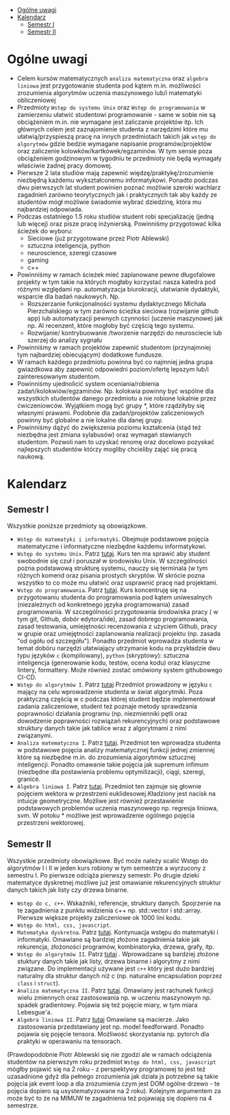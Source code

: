 
- [Ogólne uwagi](#ogólne-uwagi)
- [Kalendarz](#kalendarz)
  - [Semestr I](#semestr-i)
  - [Semestr II](#semestr-ii)


# Ogólne uwagi

- Celem kursów matematycznych `analiza matematyczna` oraz `algebra liniowa` jest przygotowanie studenta pod kątem m.in. możliwości zrozumienia algorytmów  uczenia maszynowego lub/i matematyki obliczeniowej
- Przedmioty `Wstęp do systemu Unix` oraz `Wstęp do programowania` w zamierzeniu ułatwić studentowi programowanie - same w sobie nie są obciążeniem m.in. nie wymagane jest zaliczanie projektów itp. Ich głównych celem jest zaznajomienie studenta z narzędzimi które mu ułatwią/przyspieszą pracę na innych przedmiotach takich jak `wstęp do algorytmów` gdzie bedzie wymagane napisanie programów/projektów oraz zaliczenie kolowków/kartkówek/egzaminów. W tym sensie poza obciążeniem godzinowym w tygodniu te przedmioty nie będą wymagały właściwie żadnej pracy domowej.
- Pierwsze 2 lata studiów mają zapewnić więdzę/praktykę/zrozumienie niezbędną każdemu wykształconemu informatykowi. Ponadto podczas dwu pierwszych lat student powinien poznać możliwie szeroki wachlarz zagadnień zarówno teorytycznych jak i praktycznych tak aby każdy ze studentów mógł możliwie świadomie wybrać dziedzinę, która mu najbardziej odpowiada.
- Podczas ostatniego 1.5 roku studiów student robi specjalizację (jedną lub więcej) oraz pisze pracę inżynierską. Powinniśmy przygotować kilka ścieżek do wyboru:
    - Sieciowe (już przygotowane przez Piotr Ablewski)
    - sztuczna inteligencja, python
    - neuroscience, szeregi czasowe
    - gaming
    - c++
- Powinniśmy w ramach ścieżek mieć zaplanowane pewne długofalowe projekty w tym takie na których mogłaby korzystać nasza katedra pod różnymi względami np. automatyzacja biurokracji, ułatwianie dydaktyki, wsparcie dla badań naukowych. Np.
    - Rozszerzanie funkcjonalności systemu dydaktycznego Michała Pierzchalskiego w tym zarówno ścieżka sieciowa (rozwijanie github app) lub automatyzacji pewnych czynności (uczenie maszynowe) jak np. AI recenzent, które mogłoby być częścią tego systemu.
    - Rozwijanie/ kontrybuowanie /tworzenie narzędzi do neurosciecie lub szerzej do analizy sygnału
- Powinniśmy w ramach projektów zapewnić studentom (przynajmniej tym najbardziej obiecującym) dodatkowe fundusze.
- W ramach każdego przedmiotu powinna być co najmniej jedna grupa gwiazdkowa aby zapewnić odpowiedni poziom/ofertę lepszym lub/i zainteresowanym studentom.
- Powinniśmy ujednolicić system oceniania/robienia zadań/kolokwiów/egzaminów. Np. kolokwia powinny być wspólne dla wszystkich studentów danego przedmiotu a nie robione lokalnie przez ćwiczeniowców. Wyjątkiem mogą być grupy *, które rządziłyby się własnymi prawami. Podobnie dla zadań/projektów zaliczeniowych powinny być globalne a nie lokalne dla danej grupy.
- Powinniśmy dążyć do zwiększenia poziomu kształcenia (stąd też niezbędna jest zmiana sylabusów) oraz wymagań stawianych studentom. Pozwoli nam to uzyskać renomę oraz docelowo pozyskać najlepszych studentów którzy mogliby chcieliby zająć się pracą naukową. 


# Kalendarz

## Semestr I

Wszystkie poniższe przedmioty są obowiązkowe.

- `Wstęp do matematyki i informatyki`. Obejmuje podstawowe pojęcia matematyczne i informatyczne niezbędne każdemu informatykowi.
- `Wstęp do systemu Unix`. Patrz [tutaj](https://github.com/IS-UMK/sylabusy/blob/master/wst%C4%99p_do_systemu_unix.md). Kurs ten ma sprawić aby student swobodnie się czuł i poruszał w środowisku Unix. W szczególności pozna podstawową strukturę systemu,  nauczy się terminala (w tym różnych komend oraz pisania prostych skryptów. W skrócie pozna wszystko to co może mu ułatwić oraz usprawnić pracę nad projektami.
- `Wstęp do programowania`. Patrz [tutaj](https://github.com/IS-UMK/sylabusy/blob/master/wst%C4%99p_do_programowania.md). Kurs koncentruję się na przygotowaniu studenta do programowania pod kątem uniwesalnych (niezależnych od konkretnego języka programowania) zasad programowania. W szczególności przygotowania środowiska pracy ( w tym git, Github, dobór edytora/ide), zasad dobrego programowania, zasad testowania, umiejętności recenzowania z użyciem Github, pracy w grupie oraz umiejętności zaplanowania realizacji projektu (np. zasada "od ogółu od szczegółu"). Ponadto przedmiot wprowadza studenta w temat dobóru narzędzi ułatwiający utrzymanie kodu na przykładzie dwu typu języków `c` (kompilowany), `python` (skryptowy): sztuczna inteligencja (generowanie kodu, testów, ocena kodu) oraz klasyczne lintery, formattery. Może również zostać omówiony system githubowego CI-CD. 
- `Wstęp do algorytmów I`. Patrz [tutaj](https://github.com/IS-UMK/sylabusy/blob/master/wst%C4%99p_do_algorytm%C3%B3w.md) Przedmiot prowadzony w języku `c` mający na celu wprowadzenie studenta w świat algorytmiki. Poza praktyczną częścią w c podczas której student będzie implementował zadania zaliczeniowe, student też poznaje metody sprawdzania poprawności działania programu (np. niezmienniki pętli oraz dowodzenie poprawności rozwiązań rekurencyjnych) oraz podstawowe struktury danych takie jak tablice wraz z algorytmami z nimi związanymi.
- `Analiza matematyczna I`. Patrz [tutaj](https://github.com/IS-UMK/sylabusy/blob/master/analiza_matematyczna.md). Przedmiot ten wprowadza studenta w podstawowe pojęcia analizy matematycznej funkcji jednej zmiennej które są niezbędne m.in. do zrozumienia algorytmów sztucznej inteligencji. Ponadto omawanie takie pojęcia jak supremum infimum (niezbędne dla postawienia problemu optymilizacji), ciągi, szeregi, granice.
- `Algebra liniowa I`. Patrz [tutaj](https://github.com/IS-UMK/sylabusy/blob/master/algebra_liniowa.md). Przedmiot ten zajmuje się głownie pojęciem wektora w przestrzeni euklidesowej.Kładziony jest nacisk na intuicje geometryczne. Możliwe jest również przestawienie podstawowych problemów uczenia maszynowego np. regresja liniowa, svm. W potoku * możliwe jest wprowadzenie ogólnego pojęcia przestrzeni wektorowej.

## Semestr II

Wszystkie przedmioty obowiązkowe. Być może należy scalić Wstęp do algorytmów I i II w jeden kurs robiony w tym semestrze a wyrzucony z semestru I. Po pierwsze odciąża pierwszy semestr. Po drugie dzieki matematyce dyskretnej możliwe już jest omawianie rekurencyjnych struktur danych takich jak listy czy drzewa binarne.

- `Wstęp do c, c++`. Wskaźniki, referencje, struktury danych. Spojrzenie na te zagadnienia z punktu widzienia c++ np. std::vector i std::array. Pierwsze większe projekty zaliczeniowe ok 1000 lini kodu.
- `Wstęp do html, css, javascript`.
- `Matematyka dyskretna`. Patrz [tutaj](https://github.com/IS-UMK/sylabusy/blob/master/matematyka_dyskretna.md). Kontynuacja wstępu do matematyki i informatyki. Omawiane są bardziej złożone zagadnienia takie jak rekurencja,  złożoności programów, kombinatoryka, drzewa, grafy, itp.
- `Wstęp do algorytmów II`. Patrz [tutaj](https://github.com/IS-UMK/sylabusy/blob/master/wst%C4%99p_do_algorytm%C3%B3w.md) . Wprowadzane są bardziej złożone stuktury danych takie jak listy, drzewa binarne i algorytmy z nimi związane. Do implementacji używane jest `c++` który jest dużo bardziej naturalny dla struktur danych niż c (np. naturalne encapsulation poprzez `class` i `struct`).
- `Analiza matematyczna II`. Patrz [tutaj](https://github.com/IS-UMK/sylabusy/blob/master/analiza_matematyczna.md). Omawiany jest rachunek funkcji wielu zmiennych oraz zastosowania np. w uczeniu maszynowym np. spadek gradientowy. Pojawia się też pojęcie miary, w tym miara Lebesgue'a.
- `Algebra liniowa II`. Patrz [tutaj](https://github.com/IS-UMK/sylabusy/blob/master/algebra_liniowa.md) Omawiane są macierze. Jako zastosowania przedstawiany jest np. model feedforward. Ponadto pojawia się pojęcie tensora. Możliwość skorzystania np. pytorch dla praktyki w operawaniu na tensorach.

(Prawdopodobnie Piotr Ablewski się nie zgodzi ale w ramach odciążenia studentów na pierwszym roku  przedmiot `Wstęp do html, css, javascript` mógłby pojawić się na 2 roku - z perspektywy programowej to jest też uzasadnione gdyż dla pełnego zrozumienia jak działa js potrzebne są takie pojęcia jak event loop a dla zrozumienia czym jest DOM ogólne drzewo - te pojęcia dopiero są usystematyzowane na 2 roku). Kolejnym argumentem za może być to że na MIMUW te zagadnienia też pojawiają się dopiero na 4 semestrze.

